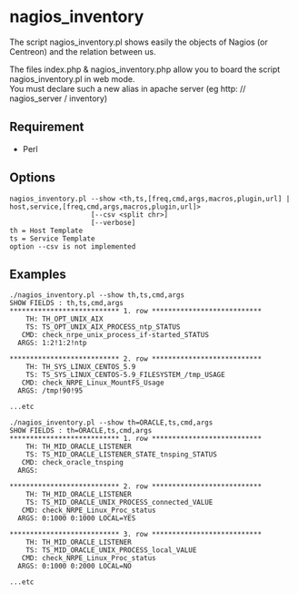 # nagios_inventory
The script nagios_inventory.pl shows easily the objects of Nagios (or Centreon) and the relation between us.

The files index.php & nagios_inventory.php allow you to board the script nagios_inventory.pl in web mode. <br>
You must declare such a new alias in apache server (eg http: // nagios_server / inventory)

## Requirement

  - Perl

## Options

```erb
nagios_inventory.pl --show <th,ts,[freq,cmd,args,macros,plugin,url] | host,service,[freq,cmd,args,macros,plugin,url]>
                    [--csv <split chr>]
                    [--verbose]
th = Host Template
ts = Service Template
option --csv is not implemented
```

## Examples 

```erb
./nagios_inventory.pl --show th,ts,cmd,args
SHOW FIELDS : th,ts,cmd,args
*************************** 1. row ***************************
    TH: TH_OPT_UNIX_AIX
    TS: TS_OPT_UNIX_AIX_PROCESS_ntp_STATUS
   CMD: check_nrpe_unix_process_if-started_STATUS
  ARGS: 1:2!1:2!ntp

*************************** 2. row ***************************
    TH: TH_SYS_LINUX_CENTOS_5.9
    TS: TS_SYS_LINUX_CENTOS-5.9_FILESYSTEM_/tmp_USAGE
   CMD: check_NRPE_Linux_MountFS_Usage
  ARGS: /tmp!90!95
  
...etc
```

```erb
./nagios_inventory.pl --show th=ORACLE,ts,cmd,args
SHOW FIELDS : th=ORACLE,ts,cmd,args
*************************** 1. row ***************************
    TH: TH_MID_ORACLE_LISTENER
    TS: TS_MID_ORACLE_LISTENER_STATE_tnsping_STATUS
   CMD: check_oracle_tnsping
  ARGS:

*************************** 2. row ***************************
    TH: TH_MID_ORACLE_LISTENER
    TS: TS_MID_ORACLE_UNIX_PROCESS_connected_VALUE
   CMD: check_NRPE_Linux_Proc_status
  ARGS: 0:1000 0:1000 LOCAL=YES

*************************** 3. row ***************************
    TH: TH_MID_ORACLE_LISTENER
    TS: TS_MID_ORACLE_UNIX_PROCESS_local_VALUE
   CMD: check_NRPE_Linux_Proc_status
  ARGS: 0:1000 0:2000 LOCAL=NO

...etc
```

